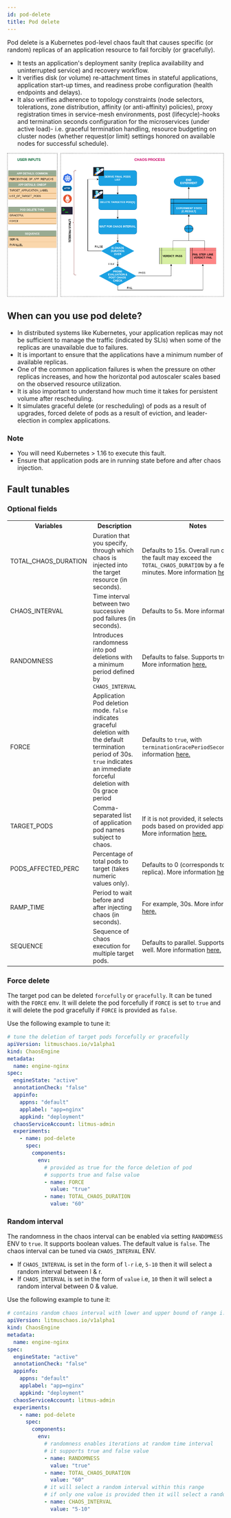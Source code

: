 ```yaml
---
id: pod-delete
title: Pod delete
---
```


Pod delete is a Kubernetes pod-level chaos fault that causes specific (or random) replicas of an application resource to fail forcibly (or gracefully).
- It tests an application's deployment sanity (replica availability and uninterrupted service) and recovery workflow.
- It verifies disk (or volume) re-attachment times in stateful applications, application start-up times, and readiness probe configuration (health endpoints and delays).
- It also verifies adherence to topology constraints (node selectors, tolerations, zone distribution, affinity (or anti-affinity) policies), proxy registration times in service-mesh environments, post (lifecycle)-hooks and termination seconds configuration for the microservices (under active load)- i.e. graceful termination handling, resource budgeting on cluster nodes (whether request(or limit) settings honored on available nodes for successful schedule).


![Pod Delete](./static/images/pod-delete.png)

## When can you use pod delete?

- In distributed systems like Kubernetes, your application replicas may not be sufficient to manage the traffic (indicated by SLIs) when some of the replicas are unavailable due to failures.
- It is important to ensure that the applications have a minimum number of available replicas. 
- One of the common application failures is when the pressure on other replicas increases, and how the horizontal pod autoscaler scales based on the observed resource utilization. 
- It is also important to understand how much time it takes for persistent volume after rescheduling. 
- It simulates graceful delete (or rescheduling) of pods as a result of upgrades, forced delete of pods as a result of eviction, and leader-election in complex applications.

### **Note**
- You will need Kubernetes > 1.16 to execute this fault.
- Ensure that application pods are in running state before and after chaos injection.


## Fault tunables
<h3>Optional fields</h3>
    <table>
      <tr>
        <th> Variables </th>
        <th> Description </th>
        <th> Notes </th>
      </tr>
      <tr>
        <td> TOTAL_CHAOS_DURATION </td>
        <td> Duration that you specify, through which chaos is injected into the target resource (in seconds).</td>
        <td> Defaults to 15s. Overall run duration of the fault may exceed the <code>TOTAL_CHAOS_DURATION</code> by a few minutes. More information <a href = "https://developer.harness.io/docs/chaos-engineering/chaos-faults/common-tunables-for-all-faults#duration-of-the-chaos">here.</a></td>
      </tr>
      <tr>
        <td> CHAOS_INTERVAL </td>
        <td> Time interval between two successive pod failures (in seconds). </td>
        <td> Defaults to 5s. More information <a href= "https://developer.harness.io/docs/chaos-engineering/chaos-faults/common-tunables-for-all-faults#chaos-interval">here.</a></td>
      </tr>
      <tr>
        <td> RANDOMNESS </td>
        <td> Introduces randomness into pod deletions with a minimum period defined by <code>CHAOS_INTERVAL</code> </td>
        <td> Defaults to false. Supports true as well. More information <a href= "https://developer.harness.io/docs/chaos-engineering/chaos-faults/kubernetes/pod/pod-delete#random-interval">here.</a> </td>
      </tr>
      <tr>
        <td> FORCE </td>
        <td> Application Pod deletion mode. <code>false</code> indicates graceful deletion with the default termination period of 30s. <code>true</code> indicates an immediate forceful deletion with 0s grace period</td>
        <td> Defaults to <code>true</code>, with <code>terminationGracePeriodSeconds=0</code>.More information <a href= "https://developer.harness.io/docs/chaos-engineering/chaos-faults/kubernetes/pod/pod-delete#force-delete">here.</a> </td>
      </tr>
      <tr>
        <td> TARGET_PODS </td>
        <td> Comma-separated list of application pod names subject to chaos. </td>
        <td> If it is not provided, it selects target pods based on provided appLabels. More information <a href= "https://developer.harness.io/docs/chaos-engineering/chaos-faults/kubernetes/pod/common-tunables-for-pod-faults#target-specific-pods">here.</a> </td>
      </tr>
      <tr>
        <td> PODS_AFFECTED_PERC </td>
        <td> Percentage of total pods to target (takes numeric values only). </td>
        <td> Defaults to 0 (corresponds to 1 replica). More information <a href= "https://developer.harness.io/docs/chaos-engineering/chaos-faults/kubernetes/pod/common-tunables-for-pod-faults#pod-affected-percentage">here.</a> </td>
      </tr>
      <tr>
        <td> RAMP_TIME </td>
        <td> Period to wait before and after injecting chaos (in seconds). </td>
        <td> For example, 30s. More information <a href= "https://developer.harness.io/docs/chaos-engineering/chaos-faults/common-tunables-for-all-faults#ramp-time">here.</a></td>
      </tr>
      <tr>
        <td> SEQUENCE </td>
        <td> Sequence of chaos execution for multiple target pods. </td>
        <td> Defaults to parallel. Supports serial as well. More information <a href= "https://developer.harness.io/docs/chaos-engineering/chaos-faults/common-tunables-for-all-faults#sequence-of-chaos-execution">here.</a></td>
      </tr>
    </table>


### Force delete

The target pod can be deleted `forcefully` or `gracefully`. It can be tuned with the `FORCE` env. It will delete the pod forcefully if `FORCE` is set to `true` and it will delete the pod gracefully if `FORCE` is provided as `false`.

Use the following example to tune it:

[embedmd]: # "./static/manifests/pod-delete/force.yaml yaml"

```yaml
# tune the deletion of target pods forcefully or gracefully
apiVersion: litmuschaos.io/v1alpha1
kind: ChaosEngine
metadata:
  name: engine-nginx
spec:
  engineState: "active"
  annotationCheck: "false"
  appinfo:
    appns: "default"
    applabel: "app=nginx"
    appkind: "deployment"
  chaosServiceAccount: litmus-admin
  experiments:
    - name: pod-delete
      spec:
        components:
          env:
            # provided as true for the force deletion of pod
            # supports true and false value
            - name: FORCE
              value: "true"
            - name: TOTAL_CHAOS_DURATION
              value: "60"
```

### Random interval

The randomness in the chaos interval can be enabled via setting `RANDOMNESS` ENV to `true`. It supports boolean values. The default value is `false`.
The chaos interval can be tuned via `CHAOS_INTERVAL` ENV.

- If `CHAOS_INTERVAL` is set in the form of `l-r` i.e, `5-10` then it will select a random interval between l & r.
- If `CHAOS_INTERVAL` is set in the form of `value` i.e, `10` then it will select a random interval between 0 & value.

Use the following example to tune it:

[embedmd]: # "./static/manifests/pod-delete/randomness-interval.yaml yaml"

```yaml
# contains random chaos interval with lower and upper bound of range i.e [l,r]
apiVersion: litmuschaos.io/v1alpha1
kind: ChaosEngine
metadata:
  name: engine-nginx
spec:
  engineState: "active"
  annotationCheck: "false"
  appinfo:
    appns: "default"
    applabel: "app=nginx"
    appkind: "deployment"
  chaosServiceAccount: litmus-admin
  experiments:
    - name: pod-delete
      spec:
        components:
          env:
            # randomness enables iterations at random time interval
            # it supports true and false value
            - name: RANDOMNESS
              value: "true"
            - name: TOTAL_CHAOS_DURATION
              value: "60"
            # it will select a random interval within this range
            # if only one value is provided then it will select a random interval within 0-CHAOS_INTERVAL range
            - name: CHAOS_INTERVAL
              value: "5-10"
```
